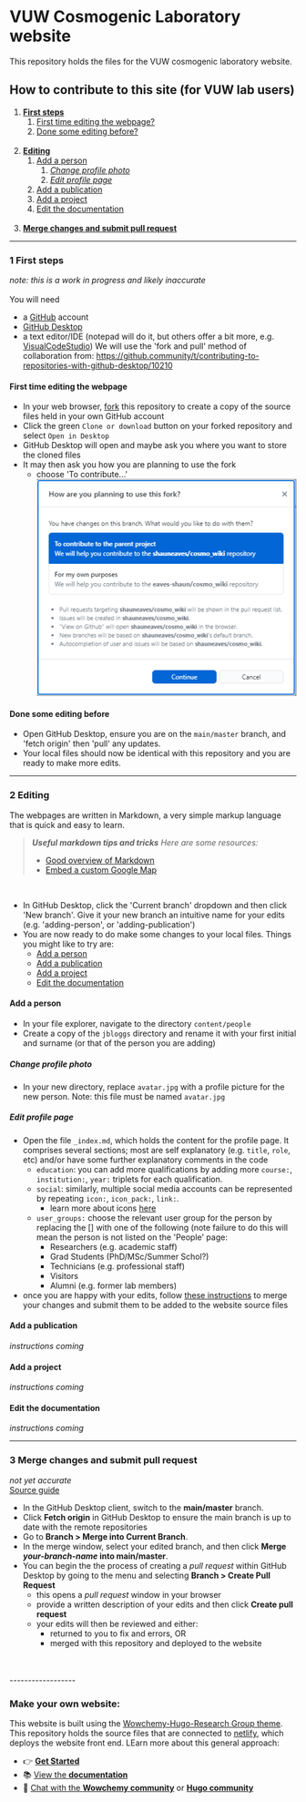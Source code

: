 # VUW Cosmogenic Laboratory website
This repository holds the files for the VUW cosmogenic laboratory website.



## How to contribute to this site (for VUW lab users) 
 
1. [**First steps**](#1-first-steps)
    1. [First time editing the webpage?](#first-time-editing-the-webpage)
    2. [Done some editing before?](#done-some-editing-before)
    <br>
2. [**Editing**](#2-editing)
    1. [Add a person](#add-a-person)
        1. [*Change profile photo*](#change-profile-photo)
        2. [*Edit profile page*](#edit-profile-page)
    3. [Add a publication](#add-a-publication)
    4. [Add a project](#add-a-project)
    5. [Edit the documentation](#edit-the-documentation)
    <br>
3. [**Merge changes and submit pull request**](#3-merge-changes-and-submit-pull-request)
-------------

### 1 First steps
_note: this is a work in progress and likely inaccurate_<br>
<br>
You will need
- a [GitHub](https://github.com/) account
- [GitHub Desktop](https://desktop.github.com/)
- a text editor/IDE (notepad will do it, but others offer a bit more, e.g. [VisualCodeStudio](https://code.visualstudio.com/))
We will use the 'fork and pull' method of collaboration from: https://github.community/t/contributing-to-repositories-with-github-desktop/10210

#### First time editing the webpage

- In your web browser, [fork](https://docs.github.com/en/get-started/quickstart/fork-a-repo) this repository to create a copy of the source files held in your own GitHub account
- Click the green `Clone or download` button on your forked repository and select `Open in Desktop` 
- GitHub Desktop will open and maybe ask you where you want to store the cloned files
- It may then ask you how you are planning to use the fork
  - choose 'To contribute...'
![You want to make a contribution](/assets/media/how-are-you-planning-to-use-this-fork.png)

#### Done some editing before

- Open GitHub Desktop, ensure you are on the `main/master` branch, and 'fetch origin' then 'pull' any updates.
- Your local files should now be identical with this repository and you are ready to make more edits.

-------------
### 2 Editing
The webpages are written in Markdown, a very simple markup language that is quick and easy to learn. <br>
   > ***Useful markdown tips and tricks***
   > *Here are some resources:*
   > - [Good overview of Markdown](https://www.markdownguide.org/)
   > - [Embed a custom Google Map](https://tribulant.com/blog/wordpress/easy-embedding-a-google-map-with-multiple-markers-to-your-site/)
<br>

- In GitHub Desktop, click the 'Current branch' dropdown and then click 'New branch'. Give it your new branch an intuitive name for your edits (e.g. 'adding-person', or 'adding-publication')
- You are now ready to do make some changes to your local files. Things you might like to try are:
  - [Add a person](#add-a-person)
  - [Add a publication](#add-a-publication)
  - [Add a project](#add-a-project)
  - [Edit the documentation](#edit-the-documentation)




#### Add a person

- In your file explorer, navigate to the directory `content/people`
- Create a copy of the `jbloggs` directory and rename it with your first initial and surname (or that of the person you are adding)


##### Change profile photo

- In your new directory, replace `avatar.jpg` with a profile picture for the new person. Note: this file must be named `avatar.jpg`

##### Edit profile page

- Open the file `_index.md`, which holds the content for the profile page. It comprises several sections; most are self explanatory (e.g. `title`, `role`, etc) and/or have some further explanatory comments in the code
  -  `education`: you can add more qualifications by adding more `course:`, `institution:`, `year:` triplets for each qualification.
  -  `social`: similarly, multiple social media accounts can be represented by repeating `icon:`, `icon_pack:`, `link:`.
     -  learn more about icons [here](https://wowchemy.com/docs/getting-started/page-builder/#icons)
  - `user_groups:` choose the relevant user group for the person by replacing the [] with one of the following (note failure to do this will mean the person is not listed on the 'People' page:
    - Researchers (e.g. academic staff)
    - Grad Students (PhD/MSc/Summer Schol?)
    - Technicians (e.g. professional staff)
    - Visitors
    - Alumni (e.g. former lab members)
- once you are happy with your edits, follow [these instructions](#merge-changes-and-submit-pull-request) to merge your changes and submit them to be added to the website source files


#### Add a publication

_instructions coming_



#### Add a project

_instructions coming_

#### Edit the documentation

_instructions coming_


-------------
### 3 Merge changes and submit pull request
*not yet accurate* <br>
[Source guide](https://github.community/t/contributing-to-repositories-with-github-desktop/10210)

- In the GitHub Desktop client, switch to the **main/master** branch.
- Click **Fetch origin** in GitHub Desktop to ensure the main branch is up to date with the remote repositories
- Go to **Branch > Merge into Current Branch**.
- In the merge window, select your edited branch, and then click **Merge *your-branch-name* into main/master**.
- You can begin the the process of creating a *pull request* within GitHub Desktop by going to the menu and selecting **Branch > Create Pull Request**
  - this opens a *pull request* window in your browser
  - provide a written description of your edits and then click **Create pull request**
  - your edits will then be reviewed and either:
    - returned to you to fix and errors, OR
    - merged with this repository and deployed to the website 

<br>
<br>
------------------

### Make your own website:
This website is built using the [Wowchemy-Hugo-Research Group theme](https://github.com/wowchemy/starter-hugo-research-group). This repository holds the source files that are connected to [netlify](https://www.netlify.com/), which deploys the website front end. LEarn more about this general approach:
- 👉 [**Get Started**](https://wowchemy.com/hugo-themes/)
- 📚 [View the **documentation**](https://wowchemy.com/docs/)
- 💬 [Chat with the **Wowchemy community**](https://discord.gg/z8wNYzb) or [**Hugo community**](https://discourse.gohugo.io)
